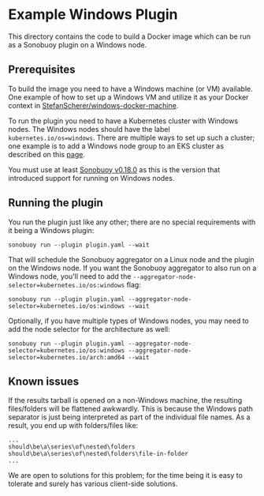 # Example Windows Plugin

This directory contains the code to build a Docker image which can be run as a Sonobuoy plugin on a Windows node.

## Prerequisites

To build the image you need to have a Windows machine (or VM) available. One example of how to set up a Windows VM and utilize it as your Docker context in [StefanScherer/windows-docker-machine](https://github.com/StefanScherer/windows-docker-machine).

To run the plugin you need to have a Kubernetes cluster with Windows nodes. The Windows nodes should have the label `kubernetes.io/os=windows`. There are multiple ways to set up such a cluster; one example is to add a Windows node group to an EKS cluster as described on this [page](https://docs.aws.amazon.com/eks/latest/userguide/windows-support.html).

You must use at least [Sonobuoy v0.18.0](https://github.com/vmware-tanzu/sonobuoy/releases/tag/v0.18.0) as this is the version that introduced support for running on Windows nodes.

## Running the plugin

You run the plugin just like any other; there are no special requirements with it being a Windows plugin:

```
sonobuoy run --plugin plugin.yaml --wait
```

That will schedule the Sonobuoy aggregator on a Linux node and the plugin on the Windows node. If you want the Sonobuoy aggregator to also run on a Windows node, you'll need to add the `--aggregator-node-selector=kubernetes.io/os:windows` flag:

```
sonobuoy run --plugin plugin.yaml --aggregator-node-selector=kubernetes.io/os:windows --wait
```

Optionally, if you have multiple types of Windows nodes, you may need to add the node selector for the architecture as well:

```
sonobuoy run --plugin plugin.yaml --aggregator-node-selector=kubernetes.io/os:windows --aggregator-node-selector=kubernetes.io/arch:amd64 --wait
```

## Known issues

If the results tarball is opened on a non-Windows machine, the resulting files/folders will be flattened awkwardly. This is because the Windows path separator is just being interpreted as part of the individual file names. As a result, you end up with folders/files like:

```
...
should\be\a\series\of\nested\folders
should\be\a\series\of\nested\folders\file-in-folder
...
```

We are open to solutions for this problem; for the time being it is easy to tolerate and surely has various client-side solutions.
